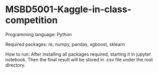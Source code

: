 # MSBD5001-Kaggle-in-class-competition
Programming language: 
Python

Required packages: 
re, numpy, pandas, xgboost, sklearn

How to run: 
After installing all packages required, starting it in jupyter notebook.
Then the final result will be stored in .csv file under the root directory.
